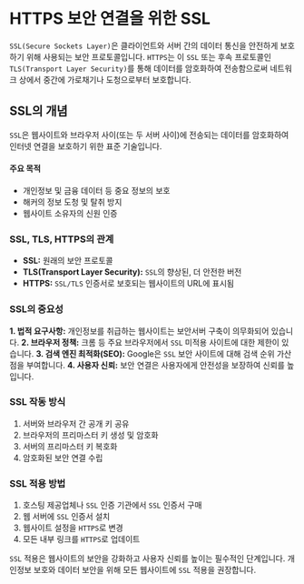 # HTTPS 보안 연결을 위한 SSL

`SSL(Secure Sockets Layer)`은 클라이언트와 서버 간의 데이터 통신을 안전하게 보호하기 위해 사용되는 보안 프로토콜입니다.
`HTTPS`는 이 `SSL` 또는 후속 프로토콜인 `TLS(Transport Layer Security)`를 통해 데이터를 암호화하여 전송함으로써 네트워크 상에서 중간에 가로채기나 도청으로부터 보호합니다.

## SSL의 개념

`SSL`은 웹사이트와 브라우저 사이(또는 두 서버 사이)에 전송되는 데이터를 암호화하여 인터넷 연결을 보호하기 위한 표준 기술입니다.

#### 주요 목적

- 개인정보 및 금융 데이터 등 중요 정보의 보호
- 해커의 정보 도청 및 탈취 방지
- 웹사이트 소유자의 신원 인증

### SSL, TLS, HTTPS의 관계

- **SSL:** 원래의 보안 프로토콜
- **TLS(Transport Layer Security):** `SSL`의 향상된, 더 안전한 버전
- **HTTPS:** `SSL/TLS` 인증서로 보호되는 웹사이트의 URL에 표시됨

### SSL의 중요성

**1. 법적 요구사항:** 개인정보를 취급하는 웹사이트는 보안서버 구축이 의무화되어 있습니다.
**2. 브라우저 정책:** 크롬 등 주요 브라우저에서 `SSL` 미적용 사이트에 대한 제한이 있습니다.
**3. 검색 엔진 최적화(SEO):** Google은 `SSL` 보안 사이트에 대해 검색 순위 가산점을 부여합니다.
**4. 사용자 신뢰:** 보안 연결은 사용자에게 안전성을 보장하여 신뢰를 높입니다.

### SSL 작동 방식

1. 서버와 브라우저 간 공개 키 공유
2. 브라우저의 프리마스터 키 생성 및 암호화
3. 서버의 프리마스터 키 복호화
4. 암호화된 보안 연결 수립

### SSL 적용 방법

1. 호스팅 제공업체나 `SSL` 인증 기관에서 `SSL` 인증서 구매
2. 웹 서버에 `SSL` 인증서 설치
3. 웹사이트 설정을 `HTTPS`로 변경
4. 모든 내부 링크를 `HTTPS`로 업데이트

`SSL` 적용은 웹사이트의 보안을 강화하고 사용자 신뢰를 높이는 필수적인 단계입니다.
개인정보 보호와 데이터 보안을 위해 모든 웹사이트에 `SSL` 적용을 권장합니다.
